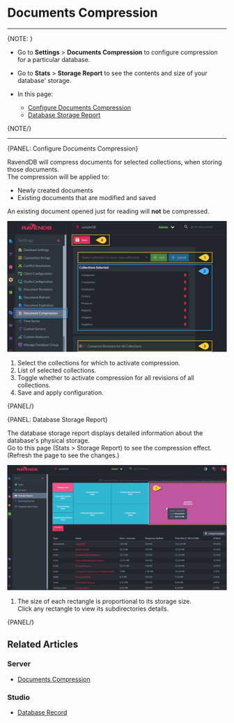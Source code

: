 ﻿# Documents Compression
---

{NOTE: }

* Go to **Settings** > **Documents Compression** to configure compression for a 
particular database.  

* Go to **Stats** > **Storage Report** to see the contents and size of your database' 
storage.  

* In this page:  
  * [Configure Documents Compression](../../../studio/database/settings/documents-compression#configure-documents-compression)  
  * [Database Storage Report](../../../studio/database/settings/documents-compression#database-storage-report)  

{NOTE/}

---

{PANEL: Configure Documents Compression}

RavendDB will compress documents for selected collections, when storing those documents.  
The compression will be applied to:  

* Newly created documents  
* Existing documents that are modified and saved  

An existing document opened just for reading will **not** be compressed.  

![Document Compression Configuration](images/documents-compression.png "Document Compression Configuration")

1. Select the collections for which to activate compression.  
2. List of selected collections.  
3. Toggle whether to activate compression for all revisions of all collections.  
4. Save and apply configuration.  

{PANEL/}

{PANEL: Database Storage Report}

The database storage report displays detailed information about the database's physical storage.  
Go to this page (Stats > Storage Report) to see the compression effect. 
(Refresh the page to see the changes.)  

![sampleDB Storage Report](images/storage-report.png "sampleDB Storage Report")

1. The size of each rectangle is proportional to its storage size.  
   Click any rectangle to view its subdirectories details.  

{PANEL/}

## Related Articles

### Server

- [Documents Compression](../../../server/storage/documents-compression)

### Studio

- [Database Record](../../../studio/database/settings/database-record)
